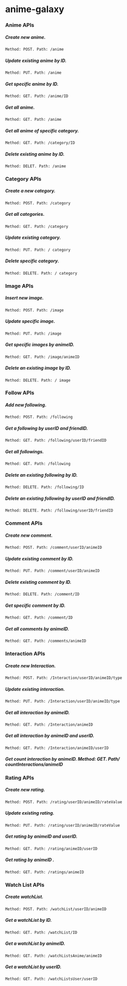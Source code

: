 # anime-galaxy

### Anime APIs
##### Create new anime.
`Method: POST. Path: /anime`
##### Update existing anime by ID. 
`Method: PUT. Path: /anime`
##### Get specific anime by ID. 
`Method: GET. Path: /anime/ID`
##### Get all anime. 
`Method: GET. Path: /anime`
##### Get all anime of specific category. 
`Method: GET. Path: /category/ID`
##### Delete existing anime by ID. 
`Method: DELET. Path: /anime`

### Category APIs
##### Create a new category. 
`Method: POST. Path: /category`
##### Get all categories. 
`Method: GET. Path: /category`
##### Update existing category. 
`Method: PUT. Path: / category`
##### Delete specific category. 
`Method: DELETE. Path: / category`

### Image APIs
##### Insert new image. 
`Method: POST. Path: /image`
##### Update specific image. 
`Method: PUT. Path: /image`
##### Get specific images by animeID. 
`Method: GET. Path: /image/animeID`
##### Delete an existing image by ID. 
`Method: DELETE. Path: / image`


### Follow APIs
##### Add new following. 
`Method: POST. Path: /following`
##### Get a following by userID and friendID. 
`Method: GET. Path: /following/userID/friendID`
##### Get all followings. 
`Method: GET. Path: /following`
##### Delete an existing following by ID.
`Method: DELETE. Path: /following/ID`
##### Delete an existing following by userID and friendID.
`Method: DELETE. Path: /following/userID/friendID`

### Comment APIs
##### Create new comment. 
`Method: POST. Path: /comment/userID/animeID`
##### Update existing comment by ID. 
`Method: PUT. Path: /comment/userID/animeID`
##### Delete existing comment by ID. 
`Method: DELETE. Path: /comment/ID`
##### Get specific comment by ID. 
`Method: GET. Path: /comment/ID`
##### Get all comments by animeID. 
`Method: GET. Path: /comments/animeID`


### Interaction APIs
##### Create new Interaction. 
`Method: POST. Path: /Interaction/userID/animeID/type`
##### Update existing interaction. 
`Method: PUT. Path: /Interaction/userID/animeID/type`
##### Get all interaction by animeID. 
`Method: GET. Path: /Interaction/animeID`
##### Get all interaction by animeID and userID. 
`Method: GET. Path: /Interaction/animeID/userID`
##### Get count interaction by animeID. Method: GET. Path/ countInteractions/animeID

### Rating APIs
##### Create new rating. 
`Method: POST. Path: /rating/userID/animeID/rateValue`
##### Update existing rating. 
`Method: PUT. Path: /rating/userID/animeID/rateValue`
##### Get rating by animeID and userID. 
`Method: GET. Path: /rating/animeID/userID`
##### Get rating by animeID . 
`Method: GET. Path: /ratings/animeID`

### Watch List APIs
##### Create watchList. 
`Method: POST. Path: /watchList/userID/animeID`
##### Get a watchList  by ID. 
`Method: GET. Path: /watchList/ID`
##### Get a watchList  by animeID. 
`Method: GET. Path: /watchListsAnime/animeID`
##### Get a watchList  by userID. 
`Method: GET. Path: /watchListsUser/userID`
